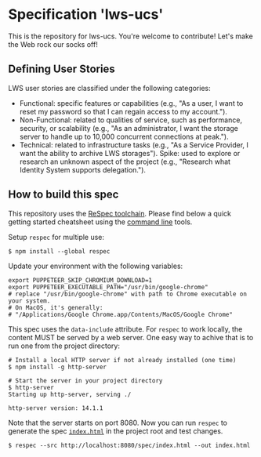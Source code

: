 
# Specification 'lws-ucs'

This is the repository for lws-ucs. You're welcome to contribute! Let's make the Web rock our socks
off!

## Defining User Stories

LWS user stories are classified under the following categories:

* Functional: specific features or capabilities (e.g., "As a user, I want to reset my password so that I can regain access to my account.").
* Non-Functional: related to qualities of service, such as performance, security, or scalability (e.g., "As an administrator, I want the storage server to handle up to 10,000 concurrent connections at peak.").
* Technical: related to infrastructure tasks (e.g., "As a Service Provider, I want the ability to archive LWS storages").
Spike: used to explore or research an unknown aspect of the project (e.g., "Research what Identity System supports delegation.").

## How to build this spec

This repository uses the [ReSpec toolchain](https://respec.org/docs/). Please find below a quick getting started cheatsheet using the [command line](https://respec.org/docs/#using-command-line) tools.

Setup `respec` for multiple use:
```
$ npm install --global respec
```
Update your environment with the following variables:
```
export PUPPETEER_SKIP_CHROMIUM_DOWNLOAD=1
export PUPPETEER_EXECUTABLE_PATH="/usr/bin/google-chrome"
# replace "/usr/bin/google-chrome" with path to Chrome executable on your system.
# On MacOS, it's generally:
# "/Applications/Google Chrome.app/Contents/MacOS/Google Chrome"
```
This spec uses the `data-include` attribute. For `respec` to work locally, the content MUST be served by a web server. One easy way to achive that is to run one from the project directory:
```
# Install a local HTTP server if not already installed (one time)
$ npm install -g http-server

# Start the server in your project directory
$ http-server
Starting up http-server, serving ./

http-server version: 14.1.1
```

Note that the server starts on port 8080. Now you can run `respec` to generate the spec [`index.html`](http://localhost:8080/index.html) in the project root and test changes.
```
$ respec --src http://localhost:8080/spec/index.html --out index.html
```
